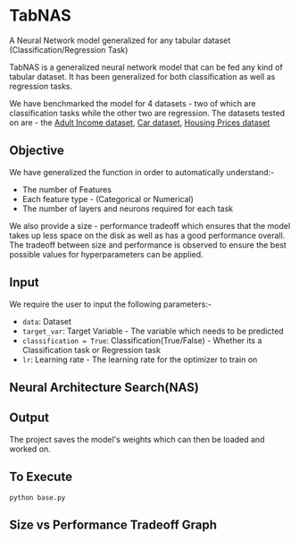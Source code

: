 # TabNAS
A Neural Network model generalized for any tabular dataset (Classification/Regression Task)

TabNAS is a generalized neural network model that can be fed any kind of tabular dataset. It has been generalized for both classification as well as regression tasks.

We have benchmarked the model for 4 datasets - two of which are classification tasks while the other two are regression. The datasets tested on are - the [Adult Income dataset](https://archive.ics.uci.edu/ml/datasets/adult), [Car dataset](https://archive.ics.uci.edu/ml/machine-learning-databases/car/), [Housing Prices dataset](https://www.kaggle.com/datasets/lespin/house-prices-dataset)

## Objective
We have generalized the function in order to automatically understand:-
* The number of Features
* Each feature type - (Categorical or Numerical)
* The number of layers and neurons required for each task

We also provide a size - performance tradeoff which ensures that the model takes up less space on the disk as well as has a good performance overall. The tradeoff between size and performance is observed to ensure the best possible values for hyperparameters can be applied.

## Input
We require the user to input the following parameters:-
* `data`: Dataset
* `target_var`: Target Variable - The variable which needs to be predicted
* `classification = True`: Classification(True/False) - Whether its a Classification task or Regression task 
* `lr`: Learning rate - The learning rate for the optimizer to train on

## Neural Architecture Search(NAS)


## Output
The project saves the model's weights which can then be loaded and worked on.


## To Execute
`python base.py`

## Size vs Performance Tradeoff Graph


